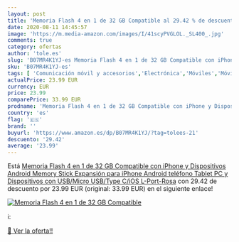 ```yaml
---
layout: post
title: 'Memoria Flash 4 en 1 de 32 GB Compatible al 29.42 % de descuento'
date: 2020-08-11 14:45:57
image: 'https://m.media-amazon.com/images/I/41scyPVGLOL._SL400_.jpg'
comments: true
category: ofertas
author: 'tole.es'
slug: 'B07MR4K1YJ-es Memoria Flash 4 en 1 de 32 GB Compatible con iPhone y...'
sku: 'B07MR4K1YJ-es'
tags: [ 'Comunicación móvil y accesorios','Electrónica','Móviles','Móviles y smartphones libres','Smartwatches','Tecnología para vestir','android', ]
actualPrice: 23.99 EUR
currency: EUR
price: 23.99
comparePrice: 33.99 EUR
prodname: 'Memoria Flash 4 en 1 de 32 GB Compatible con iPhone y Dispositivos Android Memory Stick Expansión para iPhone Android teléfono Tablet PC y Dispositivos con USB/Micro USB/Type C/iOS L-Port-Rosa'
country: 'es'
flag: '🇪🇸'
brand: ''
buyurl: 'https://www.amazon.es/dp/B07MR4K1YJ/?tag=tolees-21'
descuento: '29.42'
average: '23.99'
---
```


Está [Memoria Flash 4 en 1 de 32 GB Compatible con iPhone y Dispositivos Android Memory Stick Expansión para iPhone Android teléfono Tablet PC y Dispositivos con USB/Micro USB/Type C/iOS L-Port-Rosa](https://www.amazon.es/dp/B07MR4K1YJ/?tag=tolees-21) con 29.42 de descuento por 23.99 EUR (original: 33.99 EUR) en el siguiente enlace!

[![Memoria Flash 4 en 1 de 32 GB Compatible](https://m.media-amazon.com/images/I/41scyPVGLOL._SL400_.jpg)](https://www.amazon.es/dp/B07MR4K1YJ/?tag=tolees-21)

ℹ️:


[🛒 Ver la oferta!!](https://www.amazon.es/dp/B07MR4K1YJ/?tag=tolees-21)
